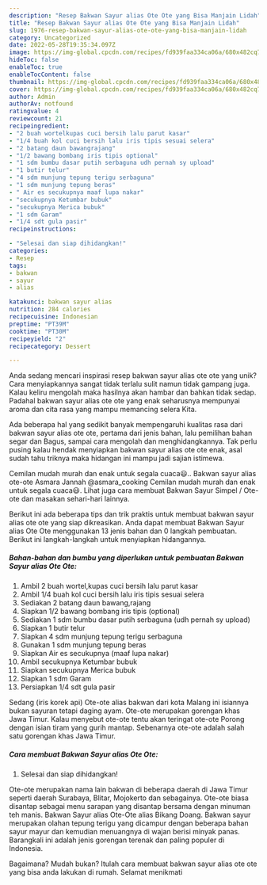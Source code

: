 ```yaml
---
description: "Resep Bakwan Sayur alias Ote Ote yang Bisa Manjain Lidah"
title: "Resep Bakwan Sayur alias Ote Ote yang Bisa Manjain Lidah"
slug: 1976-resep-bakwan-sayur-alias-ote-ote-yang-bisa-manjain-lidah
category: Uncategorized
date: 2022-05-28T19:35:34.097Z
image: https://img-global.cpcdn.com/recipes/fd939faa334ca06a/680x482cq70/bakwan-sayur-alias-ote-ote-foto-resep-utama.jpg
hideToc: false
enableToc: true
enableTocContent: false
thumbnail: https://img-global.cpcdn.com/recipes/fd939faa334ca06a/680x482cq70/bakwan-sayur-alias-ote-ote-foto-resep-utama.jpg
cover: https://img-global.cpcdn.com/recipes/fd939faa334ca06a/680x482cq70/bakwan-sayur-alias-ote-ote-foto-resep-utama.jpg
author: Admin
authorAv: notfound
ratingvalue: 4
reviewcount: 21
recipeingredient:
- "2 buah wortelkupas cuci bersih lalu parut kasar"
- "1/4 buah kol cuci bersih lalu iris tipis sesuai selera"
- "2 batang daun bawangrajang"
- "1/2 bawang bombang iris tipis optional"
- "1 sdm bumbu dasar putih serbaguna udh pernah sy upload"
- "1 butir telur"
- "4 sdm munjung tepung terigu serbaguna"
- "1 sdm munjung tepung beras"
- " Air es secukupnya maaf lupa nakar"
- "secukupnya Ketumbar bubuk"
- "secukupnya Merica bubuk"
- "1 sdm Garam"
- "1/4 sdt gula pasir"
recipeinstructions:

- "Selesai dan siap dihidangkan!"
categories:
- Resep
tags:
- bakwan
- sayur
- alias

katakunci: bakwan sayur alias 
nutrition: 284 calories
recipecuisine: Indonesian
preptime: "PT39M"
cooktime: "PT30M"
recipeyield: "2"
recipecategory: Dessert

---
```





Anda sedang mencari inspirasi resep bakwan sayur alias ote ote yang unik? Cara menyiapkannya sangat tidak terlalu sulit namun tidak gampang juga. Kalau keliru mengolah maka hasilnya akan hambar dan bahkan tidak sedap. Padahal bakwan sayur alias ote ote yang enak seharusnya mempunyai aroma dan cita rasa yang mampu memancing selera Kita.





Ada beberapa hal yang sedikit banyak mempengaruhi kualitas rasa dari bakwan sayur alias ote ote, pertama dari jenis bahan, lalu pemilihan bahan segar dan Bagus, sampai cara mengolah dan menghidangkannya. Tak perlu pusing kalau hendak menyiapkan bakwan sayur alias ote ote enak,      asal sudah tahu triknya maka hidangan ini mampu jadi sajian istimewa.














Cemilan mudah murah dan enak untuk segala cuaca😃.. Bakwan sayur alias ote-ote Asmara Jannah @asmara_cooking Cemilan mudah murah dan enak untuk segala cuaca😃. Lihat juga cara membuat Bakwan Sayur Simpel / Ote-ote dan masakan sehari-hari lainnya.






Berikut ini ada beberapa tips dan trik praktis untuk membuat bakwan sayur alias ote ote yang siap dikreasikan. Anda dapat membuat Bakwan Sayur alias Ote Ote menggunakan 13 jenis bahan dan 0 langkah pembuatan. Berikut ini langkah-langkah untuk menyiapkan hidangannya.

<!--inarticleads1-->

##### Bahan-bahan dan bumbu yang diperlukan untuk pembuatan Bakwan Sayur alias Ote Ote:

1. Ambil 2 buah wortel,kupas cuci bersih lalu parut kasar
1. Ambil 1/4 buah kol cuci bersih lalu iris tipis sesuai selera
1. Sediakan 2 batang daun bawang,rajang
1. Siapkan 1/2 bawang bombang iris tipis (optional)
1. Sediakan 1 sdm bumbu dasar putih serbaguna (udh pernah sy upload)
1. Siapkan 1 butir telur
1. Siapkan 4 sdm munjung tepung terigu serbaguna
1. Gunakan 1 sdm munjung tepung beras
1. Siapkan  Air es secukupnya (maaf lupa nakar)
1. Ambil secukupnya Ketumbar bubuk
1. Siapkan secukupnya Merica bubuk
1. Siapkan 1 sdm Garam
1. Persiapkan 1/4 sdt gula pasir


Sedang (iris korek api) Ote-ote alias bakwan dari kota Malang ini isiannya bukan sayuran tetapi daging ayam. Ote-ote merupakan gorengan khas Jawa Timur. Kalau menyebut ote-ote tentu akan teringat ote-ote Porong dengan isian tiram yang gurih mantap. Sebenarnya ote-ote adalah salah satu gorengan khas Jawa Timur. 

<!--inarticleads2-->

##### Cara membuat Bakwan Sayur alias Ote Ote:


1. Selesai dan siap dihidangkan!

Ote-ote merupakan nama lain bakwan di beberapa daerah di Jawa Timur seperti daerah Surabaya, Blitar, Mojokerto dan sebagainya. Ote-ote biasa disantap sebagai menu sarapan yang disantap bersama dengan minuman teh manis. Bakwan Sayur alias Ote-Ote alias Bikang Doang. Bakwan sayur merupakan olahan tepung terigu yang dicampur dengan beberapa bahan sayur mayur dan kemudian menuangnya di wajan berisi minyak panas. Barangkali ini adalah jenis gorengan terenak dan paling populer di Indonesia. 

Bagaimana? Mudah bukan? Itulah cara membuat bakwan sayur alias ote ote yang bisa anda lakukan di rumah. Selamat menikmati
